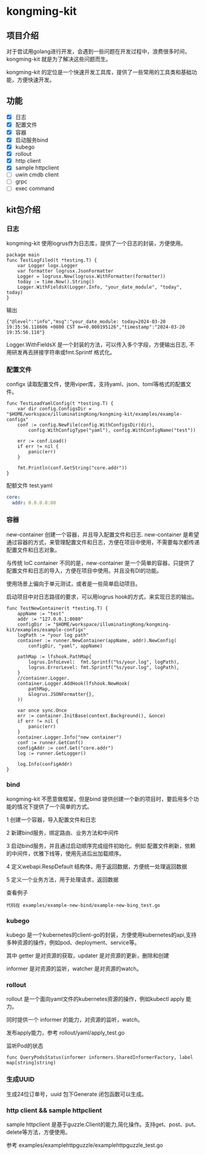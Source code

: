 # kongming-kit


## 项目介绍

对于尝试用golang进行开发，会遇到一些问题在开发过程中，浪费很多时间，kongming-kit 就是为了解决这些问题而生。

kongming-kit 的定位是一个快速开发工具库，提供了一些常用的工具类和基础功能，方便快速开发。


## 功能

- [x] 日志 
- [x] 配置文件
- [x] 容器
- [x] 启动服务bind
- [x] kubego
- [x] rollout
- [x] http client
- [x] sample httpclient 
- [ ] uwin cmdb client
- [ ] grpc
- [ ] exec command

## kit包介绍

### 日志

kongming-kit 使用logrus作为日志库，提供了一个日志的封装，方便使用。

```
package main
func TestLogFiled(t *testing.T) {
	var Logger logx.Logger
	var formatter logrusx.JsonFormatter
	Logger = logrusx.New(logrusx.WithFormatter(formatter))
	today := time.Now().String()
	Logger.WithFieldsX(Logger.Info, "your_date_module", "today", today)
}
```

输出
```shell
{"@level":"info","msg":"your_date_module: today=2024-03-20 19:35:56.118606 +0800 CST m=+0.000195126","timestamp":"2024-03-20 19:35:56.118"}
```

Logger.WithFieldsX 是一个封装的方法，可以传入多个字段，方便输出日志, 不用研发再去拼接字符串或fmt.Sprintf 格式化。


### 配置文件

configx 读取配置文件，使用viper库，支持yaml、json、toml等格式的配置文件。

```
func TestLoadYamlConfig(t *testing.T) {
	var dir config.ConfigsDir = "$HOME/workspace/illuminatingKong/kongming-kit/examples/example-configx"
	conf := config.NewFile(config.WithConfigsDir(dir),
		config.WithConfigType("yaml"), config.WithConfigName("test"))

	err := conf.Load()
	if err != nil {
		panic(err)
	}

	fmt.Println(conf.GetString("core.addr"))
}
```

配额文件 test.yaml
```yaml
core:
  addr: 0.0.0.0:80

```

### 容器

new-container 创建一个容器，并且导入配置文件和日志.
new-container 是希望通过容器的方式，来管理配置文件和日志，方便在项目中使用，不需要每次都传递配置文件和日志对象。

与传统 IoC container 不同的是，new-container 是一个简单的容器，只提供了配置文件和日志的导入，方便在项目中使用。并且没有DI的功能。


使用场景上偏向于单元测试，或者是一些简单启动项目。

启动项目中对日志路径的要求，可以用logrus hook的方式，来实现日志的输出。

```shell
func TestNewContainer(t *testing.T) {
	appName := "test"
	addr := "127.0.0.1:8080"
	configDir := "$HOME/workspace/illuminatingKong/kongming-kit/examples/example-configx"
	logPath := "your log path"
	container := runner.NewContainer(appName, addr).NewConfig(
		configDir, "yaml", appName)

	pathMap := lfshook.PathMap{
		logrus.InfoLevel:  fmt.Sprintf("%s/your.log", logPath),
		logrus.ErrorLevel: fmt.Sprintf("%s/your.log", logPath),
	}
	//container.Logger.
	container.Logger.AddHook(lfshook.NewHook(
		pathMap,
		&logrus.JSONFormatter{},
	))

	var once sync.Once
	err := container.InitBase(context.Background(), &once)
	if err != nil {
		panic(err)
	}
	container.Logger.Info("new container")
	conf := runner.GetConf()
	configAddr := conf.Get("core.addr")
	log := runner.GetLogger()

	log.Info(configAddr)
}

```



### bind

kongming-kit 不愿意做框架，但是bind 提供创建一个新的项目时，要启用多个功能的情况下提供了一个简单的方式。

1 创建一个容器，导入配置文件和日志

2 新建bind服务，绑定路由、业务方法和中间件

3 启动bind服务，并且通过启动顺序完成组件初始化。例如 配置文件刷新，依赖的中间件，优雅下线等，使用先进后出加载顺序。

4 定义webapi.RespDefault 结构体，用于返回数据，方便统一处理返回数据

5 定义一个业务方法，用于处理请求，返回数据

查看例子
```
代码在 examples/example-new-bind/example-new-bing_test.go
```


### kubego

kubego 是一个kubernetes的client-go的封装，方便使用kubernetes的api,支持多种资源的操作，例如pod、deployment、service等。

其中 getter 是对资源的获取，updater 是对资源的更新，删除和创建

informer 是对资源的监听，watcher 是对资源的watch。


### rollout

rollout 是一个面向yaml文件的kubernetes资源的操作，例如kubectl apply 能力。

同时提供一个 informer 的能力，对资源的监听，watch。

发布apply能力，参考  rollout/yaml/apply_test.go

监听Pod的状态

```shell
func QueryPodsStatus(informer informers.SharedInformerFactory, label map[string]string) 
```


### 生成UUID

生成24位订单号，uuid 包下Generate 闭包函数可以生成。 


### http client && sample httpclient

sample httpclient 是基于guzzle.Client的能力,简化操作。支持get、post、put、delete等方法，方便使用。

参考 examples/examplehttpguzzle/examplehttpguzzle_test.go


